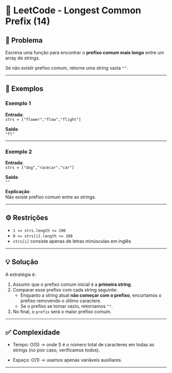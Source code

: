 # 🚀 LeetCode - Longest Common Prefix (14)

## 📌 Problema
Escreva uma função para encontrar o **prefixo comum mais longo** entre um array de strings.

Se não existir prefixo comum, retorne uma string vazia `""`.

---

## 📖 Exemplos

### Exemplo 1
**Entrada**:  
`strs = ["flower","flow","flight"]`  

**Saída**:  
`"fl"`  

---

### Exemplo 2
**Entrada**:  
`strs = ["dog","racecar","car"]`  

**Saída**:  
`""`  

**Explicação**:  
Não existe prefixo comum entre as strings.  

---

## ⚙️ Restrições
- `1 <= strs.length <= 200`  
- `0 <= strs[i].length <= 200`  
- `strs[i]` consiste apenas de letras minúsculas em inglês  

---

## 💡 Solução

A estratégia é:  
1. Assumir que o prefixo comum inicial é a **primeira string**.  
2. Comparar esse prefixo com cada string seguinte:  
   - Enquanto a string atual **não começar com o prefixo**, encurtamos o prefixo removendo o último caractere.  
   - Se o prefixo se tornar vazio, retornamos `""`.  
3. No final, o `prefix` será o maior prefixo comum.  

---

## ✅ Complexidade

- Tempo: O(S) → onde S é o número total de caracteres em todas as strings (no pior caso, verificamos todos).

- Espaço: O(1) → usamos apenas variáveis auxiliares.
---